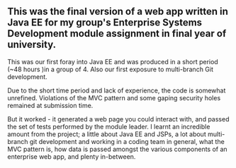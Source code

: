 ## This was the final version of a web app written in Java EE for my group's Enterprise Systems Development module assignment in final year of university.

This was our first foray into Java EE and was produced in a short period (~48 hours )in a group of 4. Also our first exposure to multi-branch Git development.

Due to the short time period and lack of experience, the code is somewhat unrefined. Violations of the MVC pattern and some gaping security holes remained at submission time.

But it worked - it generated a web page you could interact with, and passed the set of tests performed by the module leader. I learnt an incredible amount from the project; a little about Java EE and JSPs, a lot about multi-branch git development and working in a coding team in general, what the MVC pattern is, how data is passed amongst the various components of an enterprise web app, and plenty in-between.
